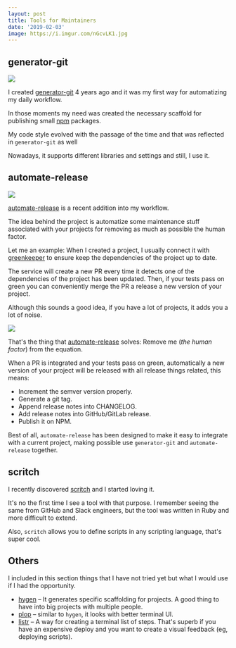 ```yaml
---
layout: post
title: Tools for Maintainers
date: '2019-02-03'
image: https://i.imgur.com/nGcvLK1.jpg
---
```


## generator-git

![](https://i.imgur.com/ZcusO79.png)

I created [generator-git](https://www.npmjs.com/package/generator-git) 4 years ago and it was my first way for automatizing my daily workflow.

In those moments my need was created the necessary scaffold for publishing small [npm](https://www.npmjs.com/~kikobeats) packages.

My code style evolved with the passage of the time and that was reflected in `generator-git` as well

Nowadays, it supports different libraries and settings and still, I use it.

## automate-release

![](https://i.imgur.com/O5bKLQ9.png)

[automate-release](https://github.com/Kikobeats/automate-release) is a recent addition into my workflow.

The idea behind the project is automatize some maintenance stuff associated with your projects for removing as much as possible the human factor.

Let me an example: When I created a project, I usually connect it with [greenkeeper](https://greenkeeper.io/) to ensure keep the dependencies of the project up to date.

The service will create a new PR every time it detects one of the dependencies of the project has been updated. Then, if your tests pass on green you can conveniently merge the PR a release a new version of your project.

Although this sounds a good idea, if you have a lot of projects, it adds you a lot of noise.

![](https://camo.githubusercontent.com/974f3751150c8f4a5cfe6892ab26ef5873f3f27a/68747470733a2f2f692e696d6775722e636f6d2f7a4548346841382e706e67)

That's the thing that [automate-release](https://github.com/Kikobeats/automate-release) solves: Remove me (*the human factor*) from the equation.

When a PR is integrated and your tests pass on green, automatically a new version of your project will be released with all release things related, this means:

- Increment the semver version properly.
- Generate a git tag.
- Append release notes into CHANGELOG.
- Add release notes into GitHub/GitLab release.
- Publish it on NPM.

Best of all, `automate-release` has been designed to make it easy to integrate with a current project, making possible use `generator-git` and `automate-release` together.

## scritch

I recently discovered [scritch](https://github.com/jamiebuilds/scritch) and I started loving it.

It's no the first time I see a tool with that purpose. I remember seeing the same from GitHub and Slack engineers, but the tool was written in Ruby and more difficult to extend.

Also, `scritch` allows you to define scripts in any scripting language, that's super cool.

## Others

I included in this section things that I have not tried yet but what I would use if I had the opportunity.

- [hygen](https://github.com/jondot/hygen) – It generates specific scaffolding for projects. A good thing to have into big projects with multiple people.
- [plop](https://github.com/amwmedia/plop) – similar to `hygen`, it looks with better terminal UI.
- [listr](https://github.com/SamVerschueren/listr) – A way for creating a terminal list of steps. That's superb if you have an expensive deploy and you want to create a visual feedback (eg, deploying scripts).
